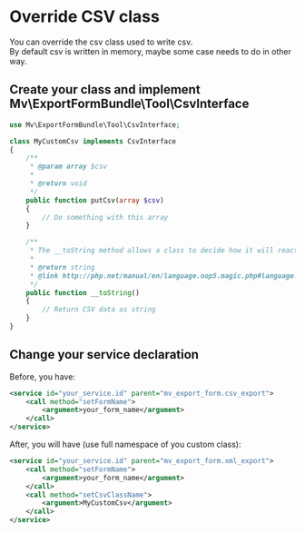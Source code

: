 # Override CSV class

You can override the csv class used to write csv.  
By default csv is written in memory, maybe some case needs to do in other way.

## Create your class and implement Mv\ExportFormBundle\Tool\CsvInterface

```php
use Mv\ExportFormBundle\Tool\CsvInterface;

class MyCustomCsv implements CsvInterface
{
    /**
     * @param array $csv
     *
     * @return void
     */
    public function putCsv(array $csv)
    {
        // Do something with this array
    }

    /**
     * The __toString method allows a class to decide how it will react when it is converted to a string.
     *
     * @return string
     * @link http://php.net/manual/en/language.oop5.magic.php#language.oop5.magic.tostring
     */
    public function __toString()
    {
        // Return CSV data as string
    }
}
```

## Change your service declaration

Before, you have:

```xml
<service id="your_service.id" parent="mv_export_form.csv_export">
    <call method="setFormName">
        <argument>your_form_name</argument>
    </call>
</service>
```

After, you will have (use full namespace of you custom class):

```xml
<service id="your_service.id" parent="mv_export_form.xml_export">
    <call method="setFormName">
        <argument>your_form_name</argument>
    </call>
    <call method="setCsvClassName">
        <argument>MyCustomCsv</argument>
    </call>
</service>
```
